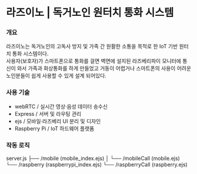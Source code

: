 # 라즈이노 | 독거노인 원터치 통화 시스템

### 개요
라즈이노는 독거노인의 고독사 방지 및 가족 간 원활한 소통을 목적로 한 IoT 기반 원터치 통화 시스템이다.  
사용자(보호자)가 스마트폰으로 통화를 걸면 벽면에 설치된 라즈베리파이 모니터에 통신이 와서 가족과 화상통화를
하게 만들었고 거동이 어렵거나 스마트폰의 사용이 어려운 노인분들이 쉽게 사용할 수 있게 설계 되어있다.

### 사용 기술

- webRTC /  실시간 영상·음성 데이터 송수신  
- Express /  서버 및 라우팅 관리  
- ejs / 모바일·라즈베리 UI 분리 및 디자인
- Raspberry Pi /  IoT 하드웨어 플랫폼  


### 작동 로직

server.js
├── /mobile (mobile_index.ejs)
│ └── /mobileCall (mobile.ejs)
└── /raspberry (raspberrypi_index.ejs)
└── /raspberryCall (raspberry.ejs)
